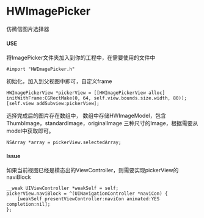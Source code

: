 # HWImagePicker
仿微信图片选择器

#### USE 
将ImagePicker文件夹加入到你的工程中，在需要使用的文件中 
```
#import "HWImagePicker.h"
```
初始化，加入到父视图中即可，自定义frame
```
HWImagePickerView *pickerView = [[HWImagePickerView alloc] initWithFrame:CGRectMake(0, 64, self.view.bounds.size.width, 80)];
[self.view addSubview:pickerView];
```
选择完成后的图片存在数组中， 数组中存储HWImageModel，包含ThumbImage，standardImage，originalImage 三种尺寸的Image，根据需要从model中获取即可。
```
NSArray *array = pickerView.selectedArray;
```

#### Issue
如果当前视图已经是模态出的ViewController，则需要实现pickerView的naviBlock
```
__weak UIViewController *weakSelf = self;
pickerView.naviBlock = ^(UINavigationController *naviCon) {
    [weakSelf presentViewController:naviCon animated:YES completion:nil];
};
```
